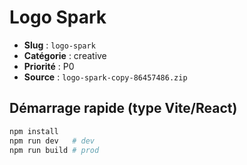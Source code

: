 # Logo Spark

- **Slug** : `logo-spark`
- **Catégorie** : creative
- **Priorité** : P0
- **Source** : `logo-spark-copy-86457486.zip`

## Démarrage rapide (type Vite/React)
```bash
npm install
npm run dev   # dev
npm run build # prod
```
